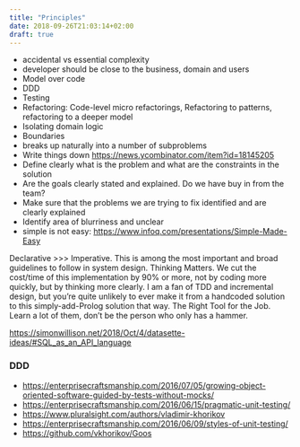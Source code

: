 ```yaml
---
title: "Principles"
date: 2018-09-26T21:03:14+02:00
draft: true
---
```


- accidental vs essential complexity
- developer should be close to the business, domain and users
- Model over code
- DDD
- Testing
- Refactoring: Code-level micro refactorings, Refactoring to patterns, refactoring to a deeper model
- Isolating domain logic
- Boundaries
- breaks up naturally into a number of subproblems
- Write things down https://news.ycombinator.com/item?id=18145205
- Define clearly what is the problem and what are the constraints in the solution
- Are the goals clearly stated and explained. Do we have buy in from the team?
- Make sure that the problems we are trying to fix identified and are clearly explained
- Identify area of blurriness and unclear
- simple is not easy: https://www.infoq.com/presentations/Simple-Made-Easy

Declarative >>> Imperative. This is among the most important and broad guidelines to follow in system design.
Thinking Matters. We cut the cost/time of this implementation by 90% or more, not by coding more quickly, but by thinking more clearly. I am a fan of TDD and incremental design, but you’re quite unlikely to ever make it from a handcoded solution to this simply-add-Prolog solution that way.
The Right Tool for the Job. Learn a lot of them, don’t be the person who only has a hammer.

https://simonwillison.net/2018/Oct/4/datasette-ideas/#SQL_as_an_API_language

### DDD

- https://enterprisecraftsmanship.com/2016/07/05/growing-object-oriented-software-guided-by-tests-without-mocks/
- https://enterprisecraftsmanship.com/2016/06/15/pragmatic-unit-testing/
- https://www.pluralsight.com/authors/vladimir-khorikov
- https://enterprisecraftsmanship.com/2016/06/09/styles-of-unit-testing/
- https://github.com/vkhorikov/Goos
